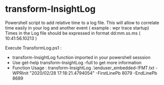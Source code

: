 # transform-InsightLog

Powershell script to add relative time to a  log file. 
This will allow to correlate time easily in your log and another event ( example : wpr trace startup) 
Times in the Log file should be expressed in format dd:mm.ss.ms  ( 10:41:56.10213 )

Execute TransformLog.ps1 :
- transform-InsightLog function imported in your powershell sesssion
- Use get-help transform-InsightLog -full to get more information
- Function Usage : transform-InsightLog .\enduser_embedded-!FMT.txt -WPRInit "2020/02/28 17:18:21.4794054" -FirstLinePb 8079 -EndLinePb 8689


